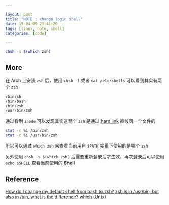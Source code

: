 ```yaml
---

layout: post
title: "NOTE : change login shell"
date: 15-04-09 23:41:20
tags: [linux, note, shell]
categories: [code]

---
```


```bash
chsh -s $(which zsh)
```

<!-- more -->

## More

在 Arch 上安装 `zsh` 后，使用 `chsh -l` 或者 `cat /etc/shells` 可以看到其实有两个 `zsh`

```bash
/bin/sh
/bin/bash
/bin/zsh
/usr/bin/zsh
```

通过看到 `inode` 可以发现其实这两个 `zsh` 是通过 [hard link](http://en.wikipedia.org/wiki/Hard_link) 直线同一个文件的

```bash
stat -c %i /bin/zsh
stat -c %i /usr/bin/zsh
```

所以可以通过 `which zsh` 来查看当前用户 `$PATH` 变量下使用的是哪个 `zsh`

另外使用 `chsh -s $(which zsh)` 后需要重新登录后才生效，再次登录后可以使用 `echo $SHELL` 查看当前使用的 **Shell**


## Reference

[How do I change my default shell from bash to zsh?](http://superuser.com/questions/231735/how-do-i-change-my-default-shell-from-bash-to-zsh)
[zsh is in /usr/bin, but also in /bin, what is the difference?](http://unix.stackexchange.com/questions/71236/zsh-is-in-usr-bin-but-also-in-bin-what-is-the-difference)
[which (Unix)](http://en.wikipedia.org/wiki/Which_(Unix))